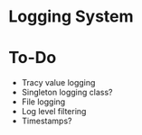 # Logging System

# To-Do

- Tracy value logging
- Singleton logging class?
- File logging
- Log level filtering
- Timestamps?
